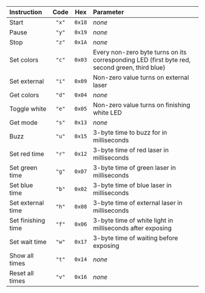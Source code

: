 | Instruction  | Code  |  Hex   | Parameter |
|:-------------|:-----:|:------:|:----------|
| Start        | `"x"` | `0x18` | _none_    |
| Pause        | `"y"` | `0x19` | _none_    |
| Stop         | `"z"` | `0x1A` | _none_    |
| Set colors   | `"c"` | `0x03` | Every non-zero byte turns on its corresponding LED (first byte red, second green, third blue) |
| Set external   | `"i"` | `0x09` | Non-zero value turns on external laser |
| Get colors   | `"d"` | `0x04` | _none_    |
| Toggle white | `"e"` | `0x05` | Non-zero value turns on finishing white LED |
| Get mode     | `"s"` | `0x13` | _none_    |
| Buzz | `"u"` | `0x15` | 3-byte time to buzz for in milliseconds |
| Set red time | `"r"` | `0x12` | 3-byte time of red laser in milliseconds |
| Set green time | `"g"` | `0x07` | 3-byte time of green laser in milliseconds |
| Set blue time | `"b"` | `0x02` | 3-byte time of blue laser in milliseconds |
| Set external time | `"h"` | `0x08` | 3-byte time of external laser in milliseconds |
| Set finishing time | `"f"` | `0x06` | 3-byte time of white light in milliseconds after exposing |
| Set wait time | `"w"` | `0x17` | 3-byte time of waiting before exposing |
| Show all times | `"t"` | `0x14` | _none_ |
| Reset all times | `"v"` | `0x16` | _none_